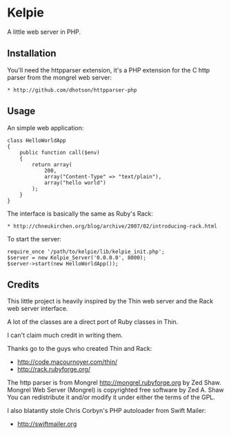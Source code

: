 Kelpie
====

A little web server in PHP.

Installation
----

You'll need the httpparser extension, it's a PHP extension
for the C http parser from the mongrel web server:

    * http://github.com/dhotson/httpparser-php

Usage
----

An simple web application:

    class HelloWorldApp
    {
    	public function call($env)
    	{
    		return array(
    			200,
    			array("Content-Type" => "text/plain"),
    			array("hello world")
    		);
    	}
    }

The interface is basically the same as Ruby's Rack:

    * http://chneukirchen.org/blog/archive/2007/02/introducing-rack.html

To start the server:

    require_once '/path/to/kelpie/lib/kelpie_init.php';
    $server = new Kelpie_Server('0.0.0.0', 8000);
    $server->start(new HelloWorldApp());

Credits
----

This little project is heavily inspired by the Thin web server and
the Rack web server interface.

A lot of the classes are a direct port of Ruby classes in Thin.

I can't claim much credit in writing them.

Thanks go to the guys who created Thin and Rack:

  * http://code.macournoyer.com/thin/
  * http://rack.rubyforge.org/

The http parser is from Mongrel http://mongrel.rubyforge.org by Zed Shaw.
Mongrel Web Server (Mongrel) is copyrighted free software by Zed A. Shaw
<zedshaw at zedshaw dot com> You can redistribute it and/or modify it under
either the terms of the GPL.

I also blatantly stole Chris Corbyn's PHP autoloader from Swift Mailer:

  * http://swiftmailer.org
